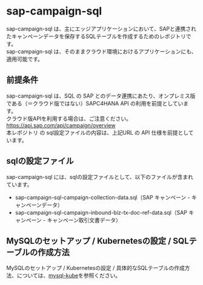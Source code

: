 # sap-campaign-sql

sap-campaign-sql は、主にエッジアプリケーションにおいて、SAPと連携されたキャンペーンデータを保存するSQLテーブルを作成するためのレポジトリです。  
sap-campaign-sql は、そのままクラウド環境におけるアプリケーションにも、適用可能です。  

## 前提条件  
sap-campaign-sql は、SQL の SAP とのデータ連携にあたり、オンプレミス版である（＝クラウド版ではない）SAPC4HANA API の利用を前提としています。  
クラウド版APIを利用する場合は、ご注意ください。  
https://api.sap.com/api/campaign/overview  
本レポジトリ の sql設定ファイルの内容は、上記URL の API 仕様を前提としています。  

## sqlの設定ファイル

sap-campaign-sql には、sqlの設定ファイルとして、以下のファイルが含まれています。  

* sap-campaign-sql-campaign-collection-data.sql（SAP キャンペーン - キャンペーンデータ）  
* sap-campaign-sql-campaign-inbound-biz-tx-doc-ref-data.sql（SAP キャンペーン - キャンペーン取引文書データ）  

## MySQLのセットアップ / Kubernetesの設定 / SQLテーブルの作成方法  

MySQLのセットアップ / Kubernetesの設定 / 具体的なSQLテーブルの作成方法、については、[mysql-kube](https://github.com/latonaio/mysql-kube)を参照ください。  